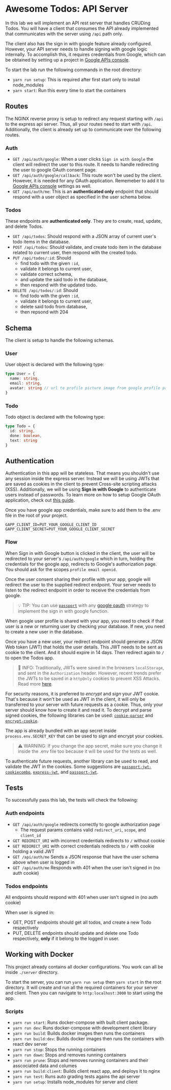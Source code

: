 # Awesome Todos: API Server

In this lab we will implement an API rest server that handles CRUDing Todos. You will have a client that consumes the API already implemented that communicates with the server using `/api` path only.

The client also has the sign in with google feature already configured. However, your API server needs to handle signing with google logic internally. To accomplish this, it requires credentials from Google, which can be obtained by setting up a project in [Google APIs console](https://console.cloud.google.com/apis/credentials).

To start the lab run the following commands in the root directory:

- `yarn run setup`: This is required after first start only to install node_modules
- `yarn start`: Run this every time to start the containers

## Routes

The NGINX reverse proxy is setup to redirect any request starting with `/api` to the express api server. Thus, all your routes need to start with `/api`. Additionally, the client is already set up to communicate over the following routes.

### Auth

- `GET /api/auth/google`: When a user clicks `Sign in with Google` the client will redirect the user to this route. It needs to handle redirecting the user to google OAuth consent page.
- `GET /api/auth/google/callback`: This route won't be used by the client. However, it is needed for any OAuth application. Rememeber to add it to [Google APIs console](https://console.cloud.google.com/apis/credentials) settings as well.
- `GET /api/auth/me`: This is an **authenticated only** endpoint that should respond with a user object as specified in the user schema below.

### Todos

These endpoints are **authenticated only**. They are to create, read, update, and delete Todos.

- `GET /api/todos`: Should respond with a JSON array of current user's todo items in the database.
- `POST /api/todos`: Should validate, and create todo item in the database related to current user, then respond with the created todo.
- `PUT /api/todos/:id`: Should
  - find todo with the given `:id`,
  - validate it belongs to current user,
  - validate correct schema,
  - and update the said todo in the database,
  - then respond with the updated todo.
- `DELETE /api/todos/:id`: Should
  - find todo with the given `:id`,
  - validate it belongs to current user,
  - delete said todo from database,
  - then repsond with 204

## Schema

The client is setup to handle the following schemas.

### User

User object is declared with the following type:

```ts
type User = {
  name: string,
  email: string,
  avatar: string // url to profile picture image from google profile payload
}
```

### Todo

Todo object is declared with the following type:

```ts
type Todo = {
  id: string,
  done: boolean,
  text: string
}
```

## Authentication

Authentication in this app will be stateless. That means you shouldn't use any session inside the express server. Instead we will be using JWTs that are saved as cookies in the client to prevent Cross-site scripting attacks (XSS). Additionally, we will be using **Sign in with Google** to authenticate users instead of passwords. To learn more on how to setup Google OAuth application, check out [this guide](./GoogleOAuth.md).

Once you have google app credentials, make sure to add them to the .env file in the root of your project.

```env
GAPP_CLIENT_ID=PUT_YOUR_GOOGLE_CLIENT_ID
GAPP_CLIENT_SECRET=PUT_YOUR_GOOGLE_CLIENT_SECRET
```

### Flow

When Sign in with Google button is clicked in the client, the user will be redirected to your server's `/api/auth/google` which in turn, holding the credentials for the google app, redirects to Google's authorization page. You should ask for the scopes `profile email openid`.

Once the user consent sharing their profile with your app, google will redirect the user to the supplied redirect endpoint. Your server needs to listen to the redirect endpoint in order to receive the credentials from google.

> 💡 TIP: You can use [`passport`](https://www.npmjs.com/package/passport) with any [google oauth](http://www.passportjs.org/packages/passport-google-oauth20) strategy to implement the sign in with google function.

When google user profile is shared with your app, you need to check if that user is a new or returning user by checking your database. If new, you need to create a new user in the database.

Once you have a new user, your redirect endpoint should generate a JSON Web token (JWT) that holds the user details. This JWT needs to be sent as cookie to the client. And it should expire in 14 days. Then redirect again to `/` to open the Todos app.

> 📍 INFO: Traditionally, JWTs were saved in the browsers `localStorage`, and sent in the `Authorization` header. However, recent trends prefer the JWTs to be saved in a `httpOnly` cookies to prevent XSS Attacks. Read more [here](https://stormpath.com/blog/token-auth-spa).

For security reasons, it is preferred to *encrypt* and *sign* your JWT cookie. That's because it won't be used as JWT in the client, it will only be transferred to your server with future requests as a cookie. Thus, only your server should know how to create it and read it. To decrypt and parse signed cookies, the following libraries can be used: [`cookie-parser`](https://www.npmjs.com/package/cookie-parser) and [`encrypt-cookie`](https://www.npmjs.com/package/encrypt-cookie).

The app is already bundled with an app secret inside `process.env.SECRET_KEY` that can be used to sign and encrypt your cookies.

> ⚠️ WARNING: If you change the app secret, make sure you change it inside the .env file too because it will be used for the tests as well.

To authenticate future requests, another library can be used to read, and validate the JWT in the cookies. Some suggestions are [`passport-jwt-cookiecombo`](http://www.passportjs.org/packages/passport-jwt-cookiecombo/), [`express-jwt`](https://www.npmjs.com/package/express-jwt), and [`passport-jwt`](http://www.passportjs.org/packages/passport-jwt/).

## Tests

To successfully pass this lab, the tests will check the following:

### Auth endpoints

- `GET /api/auth/google` redirects correctly to google authorization page
  - The request params contains valid `redirect_uri`, `scope`, and `client_id`
- `GET REDIRECT_URI` with incorrect credentials redirects to `/` without cookie
- `GET REDIRECT_URI` with correct credentials redirects to `/` with cookie holding a valid JWT
- `GET /api/auth/me` Sends a JSON response that have the user schema above when user is logged in
- `GET /api/auth/me` Responds with 401 when the user isn't signed in (no auth cookie)

### Todos endpoints

All endpoints should respond with 401 when user isn't signed in (no auth cookie)

When user is signed in:

- GET, POST endpoints should get all todos, and create a new Todo respectively
- PUT, DELETE endpoints should update and delete one Todo respectively, **only** if it belong to the logged in user.

## Working with Docker

This project already contains all docker configurations. You work can all be inside `./server` directory.

To start the server, you can run `yarn run setup` then `yarn start` in the root directory. It will create and run all the required containers for your server and client. Then you can navigate to `http:localhost:3000` to start using the app.

### Scripts

- `yarn run start`: Runs docker-compose with built client package.
- `yarn run dev`: Runs docker-compose with development client library
- `yarn run build`: Builds docker images then runs the containers
- `yarn run build:dev`: Builds docker images then runs the containers with react dev server
- `yarn run stop`: Stops the running containers
- `yarn run down`: Stops and removes running containers
- `yarn run prune`: Stops and removes running containers and their asscociated data and columes
- `yarn run build:client`: Builds client react app, and deploys it to nginx
- `yarn run test`: Runs auto grading tests agains the api server
- `yarn run setup`: Installs node_modules for server and client
